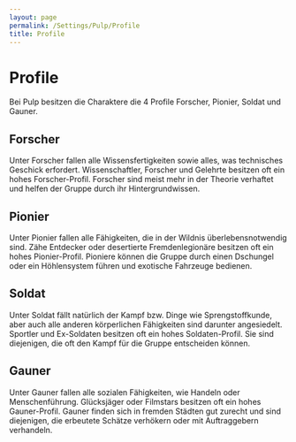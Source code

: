 ```yaml
---
layout: page
permalink: /Settings/Pulp/Profile
title: Profile
---
```


# Profile

Bei Pulp besitzen die Charaktere die 4 Profile Forscher, Pionier, Soldat und Gauner.

## Forscher

Unter Forscher fallen alle Wissensfertigkeiten sowie alles, was technisches Geschick erfordert. Wissenschaftler, Forscher und Gelehrte besitzen oft ein hohes Forscher-Profil. Forscher sind meist mehr in der Theorie verhaftet und helfen der Gruppe durch ihr Hintergrundwissen.

## Pionier

Unter Pionier fallen alle Fähigkeiten, die in der Wildnis überlebensnotwendig sind. Zähe Entdecker oder desertierte Fremdenlegionäre besitzen oft ein hohes Pionier-Profil. Pioniere können die Gruppe durch einen Dschungel oder ein Höhlensystem führen und exotische Fahrzeuge bedienen.

## Soldat

Unter Soldat fällt natürlich der Kampf bzw. Dinge wie Sprengstoffkunde, aber auch alle anderen körperlichen Fähigkeiten sind darunter angesiedelt. Sportler und Ex-Soldaten besitzen oft ein hohes Soldaten-Profil. Sie sind diejenigen, die oft den Kampf für die Gruppe entscheiden können.

## Gauner

Unter Gauner fallen alle sozialen Fähigkeiten, wie Handeln oder Menschenführung. Glücksjäger oder Filmstars besitzen oft ein hohes Gauner-Profil. Gauner finden sich in fremden Städten gut zurecht und sind diejenigen, die erbeutete Schätze verhökern oder mit Auftraggebern verhandeln.
